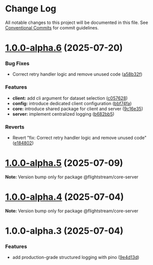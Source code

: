 # Change Log

All notable changes to this project will be documented in this file.
See [Conventional Commits](https://conventionalcommits.org) for commit guidelines.

# [1.0.0-alpha.6](https://github.com/ggauravr/flightstream/compare/@flightstream/core-server@1.0.0-alpha.5...@flightstream/core-server@1.0.0-alpha.6) (2025-07-20)


### Bug Fixes

* Correct retry handler logic and remove unused code ([a58b32f](https://github.com/ggauravr/flightstream/commit/a58b32fdb7b8b70680edb2919a8bdca3f71015e1))


### Features

* **client:** add cli argument for dataset selection ([c057628](https://github.com/ggauravr/flightstream/commit/c0576286a80da846b4880db324a59d7f39690cc0))
* **config:** introduce dedicated client configuration ([bbf74fa](https://github.com/ggauravr/flightstream/commit/bbf74faf496a6dce76d20ff42ceb269ee62a79c5))
* **core:** introduce shared package for client and server ([9c16e35](https://github.com/ggauravr/flightstream/commit/9c16e3596e2a63d09974d58343ece8248a604da4))
* **server:** implement centralized logging ([b682bb5](https://github.com/ggauravr/flightstream/commit/b682bb5cf5fca50e8e787567c1e67bc969040292))


### Reverts

* Revert "fix: Correct retry handler logic and remove unused code" ([e184802](https://github.com/ggauravr/flightstream/commit/e1848020cdd074d8dd9d66e12139ce1f4c01d68a))





# [1.0.0-alpha.5](https://github.com/ggauravr/flightstream/compare/@flightstream/core-server@1.0.0-alpha.4...@flightstream/core-server@1.0.0-alpha.5) (2025-07-09)

**Note:** Version bump only for package @flightstream/core-server





# [1.0.0-alpha.4](https://github.com/ggauravr/flightstream/compare/@flightstream/core-server@1.0.0-alpha.3...@flightstream/core-server@1.0.0-alpha.4) (2025-07-04)

**Note:** Version bump only for package @flightstream/core-server





# 1.0.0-alpha.3 (2025-07-04)


### Features

* add production-grade structured logging with pino ([9e4d13d](https://github.com/ggauravr/flightstream/commit/9e4d13dbf2c2c319b4fcaed4cb5aa251b4b7d7bb))
